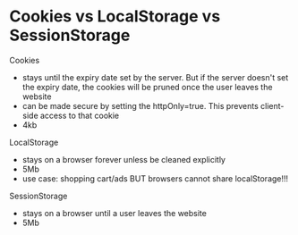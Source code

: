 Cookies vs LocalStorage vs SessionStorage
===
Cookies 
- stays until the expiry date set by the server. But if the server doesn't set the expiry date, the cookies will be pruned once the user leaves the website 
- can be made secure by setting the httpOnly=true. This prevents client-side access to that cookie 
- 4kb 

LocalStorage 
- stays on a browser forever unless be cleaned explicitly 
- 5Mb 
- use case: shopping cart/ads BUT browsers cannot share localStorage!!! 

SessionStorage 
- stays on a browser until a user leaves the website 
- 5Mb